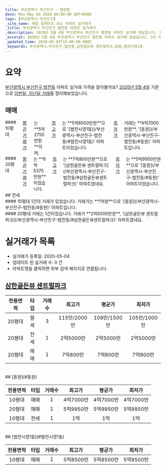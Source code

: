 ```yaml
---
title: 부산광역시 부산진구 - 범전동
date: Mon May 04 2020 00:00:00 GMT+0900
tags: [부산광역시-부산진구]
_site_name: 매일 업데이트 되는 아파트 실거래가
_title: 부산광역시 부산진구 범전동 아파트 실거래가
_description: 2020년 5월 4일 부산광역시 부산진구 범전동 아파트 실거래 정보입니다. 3건 아파트 정보가 있습니다.
_excerpt: 2020년 5월 4일 부산광역시 부산진구 범전동 아파트 실거래 정보입니다. 3건 아파트 정보가 있습니다.
_updated_time: 2020-05-03T15:00:00.000Z
_keywords: 부산광역시,부산진구,범전동,삼한골든뷰 센트럴파크,동원,범전시영1동
---
```





# 요약
<ins>부산광역시 부산진구 범전동</ins> 아파트 실거래 가격을 알아볼까요? <ins>2020년 5월 4일</ins> 기준으로 <ins>이번달, 지난달 거래</ins>를 정리해보았습니다.

## 매매
<div class="container">
<div class="six columns" markdown="1">
#### 10평대
<ins>평균 거래가</ins>는 **5억2750만원**이며, <ins>최고가</ins>는 **5억8500만원**으로 '[범전시영1동](/부산광역시-부산진구-범전동/#범전시영1동)' 아파트이었습니다. <ins>최저가</ins> 거래는 **4억7000만원**, '[동원](/부산광역시-부산진구-범전동/#동원)' 아파트입니다.
</div>
<div class="six columns" markdown="1">
#### 20평대
<ins>평균 거래가</ins>는 **6억5375만원**이었습니다. <ins>최고가</ins>는 **7억800만원**으로 '[삼한골든뷰 센트럴파크](/부산광역시-부산진구-범전동/#삼한골든뷰센트럴파크)' 아파트였네요. <ins>최저가</ins>는 **5억9950만원**으로 '[동원](/부산광역시-부산진구-범전동/#동원)' 아파트이었습니다.
</div>
</div>
## 전세
<div class="container">
<div class="six columns" markdown="1">
#### 10평대
1건의 거래가 있었습니다. 거래가는 **1억원**으로 '[동원](/부산광역시-부산진구-범전동/#동원)' 아파트입니다.
</div>
<div class="six columns" markdown="1">
#### 20평대
거래는 1건이었습니다. 거래가 **2억5000만원**, '[삼한골든뷰 센트럴파크](/부산광역시-부산진구-범전동/#삼한골든뷰센트럴파크)' 아파트였네요.
</div>
</div>



# 실거래가 목록
- 실거래가 등록일: 2020-05-04
- 업데이트 된 실거래 수: 0 건
- 아파트명을 클릭하면 외부 검색 페이지로 연결됩니다.

## [삼한골든뷰 센트럴파크](#삼한골든뷰센트럴파크)

|전용면적|타입|거래수|최고가|평균가|최저가|
|:---:|:---:|:---:|:---:|:---:|:---:|
|20평대|<span class="deal-type-3">월세</span>|3|115만/2000만|108만/1500만|105만/1000만|
|20평대|<span class="deal-type-2">전세</span>|1|2억5000만|2억5000만|2억5000만|
|20평대|<span class="deal-type-1">매매</span>|1|7억800만|7억800만|7억800만|

<br/>
## [동원](#동원)

|전용면적|타입|거래수|최고가|평균가|최저가|
|:---:|:---:|:---:|:---:|:---:|:---:|
|10평대|<span class="deal-type-1">매매</span>|1|4억7000만|4억7000만|4억7000만|
|20평대|<span class="deal-type-1">매매</span>|1|5억9950만|5억9950만|5억9950만|
|10평대|<span class="deal-type-2">전세</span>|1|1억|1억|1억|

<br/>
## [범전시영1동](#범전시영1동)

|전용면적|타입|거래수|최고가|평균가|최저가|
|:---:|:---:|:---:|:---:|:---:|:---:|
|10평대|<span class="deal-type-1">매매</span>|1|5억8500만|5억8500만|5억8500만|

<br/>



